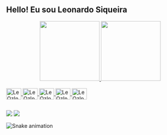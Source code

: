 ## Hello! Eu sou Leonardo Siqueira

<div align="center">
  <a href="https://github.com/LeOzInNDF">
  <img height="160em" src="https://github-readme-stats.vercel.app/api?username=LeOzInNDF&show_icons=true&theme=radical&include_all_commits=true&count_private=true"/>
  <img height="160em" src="https://github-readme-stats.vercel.app/api/top-langs/?username=LeOzInNDF&layout=compact&langs_count=7&theme=radical"/>

</div>

<div style="display: inline_block"><br>
  <img align="center" alt="LeOzInNDF-Ht" height="30" width="40" src="https://cdn.jsdelivr.net/gh/devicons/devicon/icons/html5/html5-original-wordmark.svg" />
  <img align="center" alt="LeOzInNDF-Cs" height="30" width="40" src="https://cdn.jsdelivr.net/gh/devicons/devicon/icons/css3/css3-original-wordmark.svg" />
  <img align="center" alt="LeOzInNDF-Js" height="30" width="40" src="https://cdn.jsdelivr.net/gh/devicons/devicon/icons/javascript/javascript-original.svg" />
  <img align="center" alt="LeOzInNDF-Kt" height="30" width="40" src="https://cdn.jsdelivr.net/gh/devicons/devicon/icons/kotlin/kotlin-original-wordmark.svg" />
  <img align="center" alt="LeOzInNDF-Ft" height="30" width="40" src="https://cdn.jsdelivr.net/gh/devicons/devicon/icons/flutter/flutter-original.svg" />
 
  
</div>

##

<div> 
 <a href = "mailto:Leozinndf@gmail.com"><img src="https://img.shields.io/badge/-Gmail-%23333?style=for-the-badge&logo=gmail&logoColor=white" target="_blank"></a>
  <a href="https://www.linkedin.com/in/leonardo-siqueira/" target="_blank"><img src="https://img.shields.io/badge/-LinkedIn-%230077B5?style=for-the-badge&logo=linkedin&logoColor=white" target="_blank"></a> 
 
  ![Snake animation](https://github.com/ubiratan-motta/ubiratan-motta/blob/output/github-contribution-grid-snake.svg)
 
</div>

